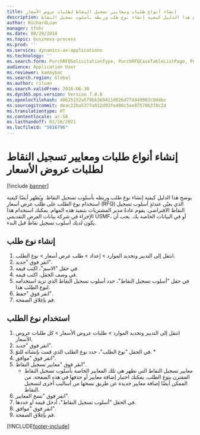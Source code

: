 ```yaml
---
title: إنشاء أنواع طلبات ومعايير تسجيل النقاط‬ لطلبات عروض الأسعار
description: يوضح هذا الدليل كيفية إنشاء نوع طلب وربطه بأسلوب تسجيل النقاط.
author: RichardLuan
manager: tfehr
ms.date: 08/29/2018
ms.topic: business-process
ms.prod: ''
ms.service: dynamics-ax-applications
ms.technology: ''
ms.search.form: PurchRFQSolicitationType, PurchRFQCaseTableListPage, PurchCreateRFQCase, PurchRFQCaseTable, PurchRFQScoringRFQCaseCriteria, PurchRFQScoringCriteriaCopy
audience: Application User
ms.reviewer: kamaybac
ms.search.region: Global
ms.author: riluan
ms.search.validFrom: 2016-06-30
ms.dyn365.ops.version: Version 7.0.0
ms.openlocfilehash: 40625152a579bb269411d026d77d449902c8d4bc
ms.sourcegitcommit: deac22ba5377a912d93fe408c5ae875706378c2d
ms.translationtype: HT
ms.contentlocale: ar-SA
ms.lasthandoff: 01/16/2021
ms.locfileid: "5016796"
---
```

# <a name="create-solicitation-types-and-scoring-criteria-for-rfqs"></a>إنشاء أنواع طلبات ومعايير تسجيل النقاط‬ لطلبات عروض الأسعار

[!include [banner](../../includes/banner.md)]

يوضح هذا الدليل كيفية إنشاء نوع طلب وربطه بأسلوب تسجيل النقاط. ويُظهر أيضًا كيفية استخدام نوع الطلب على طلب عرض أسعار (RFQ) الذي يعيّن عندئذٍ أسلوب تسجيل النقاط الافتراضي. يقوم عادةً مدير المشتريات بتنفيذ هذه المهام. يمكنك استخدام هذا الإجراء في شركة بيانات العرض التقديمي USMF، أو في البيانات الخاصة بك. يجب أن يكون لديك أسلوب تسجيل نقاط قبل البدء.


## <a name="create-a-solicitation-type"></a>إنشاء نوع طلب
1. انتقل إلى التدبير وتحديد الموارد > إعداد > طلب عرض أسعار > نوع الطلب.
2. انقر فوق "جديد".
3. في حقل "الاسم"، اكتب قيمة.
4. في وصف الحقل، اكتب قيمة.
5. في حقل "أسلوب تسجيل النقاط"، حدد أسلوب تسجيل النقاط الذي تريد استخدامه لنوع الطلب هذا.
6. انقر فوق "حفظ".
7. قم بإغلاق الصفحة.

## <a name="use-the-solicitation-type"></a>استخدام نوع الطلب
1. انتقل إلى التدبير وتحديد الموارد > طلبات عروض الأسعار‬ > كل طلبات عروض الأسعار‬.
2. انقر فوق "جديد".
3. في الحقل "نوع الطلب"، حدد نوع الطلب الذي قمت بإنشائه للتوّ. 
    *   
4. انقر فوق "موافق".
5. انقر فوق "معايير تسجيل النقاط".
    * معايير تسجيل النقاط التي تظهر هي تلك المعايير الخاصة بأسلوب تسجيل النقاط المقترن بنوع الطلب. يمكنك اختيار إضافة معايير أو حذفها في هذه الصفحة. من الممكن أيضًا إضافة معايير جديدة عن طريق نسخها من أساليب أخرى لتسجيل النقاط.  
6. انقر فوق "نسخ المعايير".
7. في الحقل "أسلوب تسجيل النقاط"، أدخل قيمة أو حددها.
8. انقر فوق "موافق".
9. قم بإغلاق الصفحة.



[!INCLUDE[footer-include](../../../includes/footer-banner.md)]